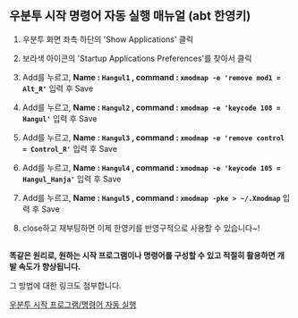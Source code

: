 ## 우분투 시작 명령어 자동 실행 매뉴얼 (abt 한영키)

  1. 우분투 화면 좌측 하단의 'Show Applications' 클릭
  
  2. 보라색 아이콘의 'Startup Applications Preferences'를 찾아서 클릭
  
  3. Add를 누르고, __Name : `Hangul1` , command : `xmodmap -e 'remove mod1 = Alt_R'`__ 입력 후 Save
  
  4. Add를 누르고, __Name : `Hangul2` , command : `xmodmap -e 'keycode 108 = Hangul'`__ 입력 후 Save
  
  5. Add를 누르고, __Name : `Hangul3` , command : `xmodmap -e 'remove control = Control_R'`__ 입력 후 Save
  
  6. Add를 누르고, __Name : `Hangul4` , command : `xmodmap -e 'keycode 105 = Hangul_Hanja'`__ 입력 후 Save
  
  7. Add를 누르고, __Name : `Hangul5` , command : `xmodmap -pke > ~/.Xmodmap`__ 입력 후 Save
  
  8. close하고 재부팅하면 이제 한영키를 반영구적으로 사용할 수 있습니다~!
  
##
__똑같은 원리로, 원하는 시작 프로그램이나 명령어를 구성할 수 있고 적절히 활용하면 개발 속도가 향상됩니다.__
  
  그 방법에 대한 링크도 첨부합니다.
  
  [우분투 시작 프로그램/명령어 자동 실행](https://nonnos11.tistory.com/21)
